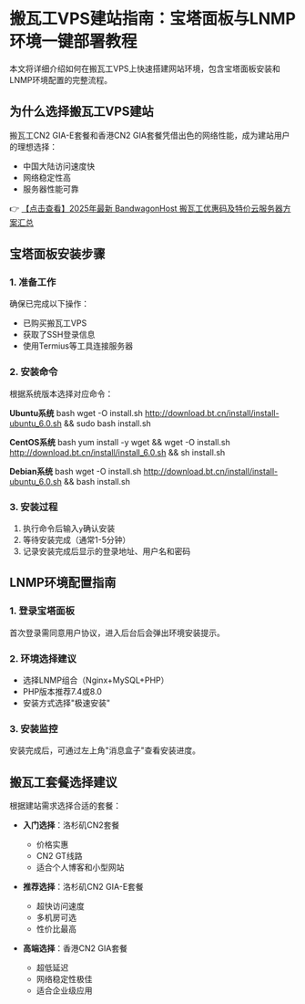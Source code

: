 # 搬瓦工VPS建站指南：宝塔面板与LNMP环境一键部署教程

本文将详细介绍如何在搬瓦工VPS上快速搭建网站环境，包含宝塔面板安装和LNMP环境配置的完整流程。

## 为什么选择搬瓦工VPS建站

搬瓦工CN2 GIA-E套餐和香港CN2 GIA套餐凭借出色的网络性能，成为建站用户的理想选择：
- 中国大陆访问速度快
- 网络稳定性高
- 服务器性能可靠

👉 [【点击查看】2025年最新 BandwagonHost 搬瓦工优惠码及特价云服务器方案汇总](https://bit.ly/banwagon)

## 宝塔面板安装步骤

### 1. 准备工作
确保已完成以下操作：
- 已购买搬瓦工VPS
- 获取了SSH登录信息
- 使用Termius等工具连接服务器

### 2. 安装命令
根据系统版本选择对应命令：

**Ubuntu系统**
bash
wget -O install.sh http://download.bt.cn/install/install-ubuntu_6.0.sh && sudo bash install.sh

**CentOS系统**
bash
yum install -y wget && wget -O install.sh http://download.bt.cn/install/install_6.0.sh && sh install.sh

**Debian系统**
bash
wget -O install.sh http://download.bt.cn/install/install-ubuntu_6.0.sh && bash install.sh

### 3. 安装过程
1. 执行命令后输入`y`确认安装
2. 等待安装完成（通常1-5分钟）
3. 记录安装完成后显示的登录地址、用户名和密码

## LNMP环境配置指南

### 1. 登录宝塔面板
首次登录需同意用户协议，进入后台后会弹出环境安装提示。

### 2. 环境选择建议
- 选择LNMP组合（Nginx+MySQL+PHP）
- PHP版本推荐7.4或8.0
- 安装方式选择"极速安装"

### 3. 安装监控
安装完成后，可通过左上角"消息盒子"查看安装进度。

## 搬瓦工套餐选择建议

根据建站需求选择合适的套餐：

- **入门选择**：洛杉矶CN2套餐
  - 价格实惠
  - CN2 GT线路
  - 适合个人博客和小型网站

- **推荐选择**：洛杉矶CN2 GIA-E套餐
  - 超快访问速度
  - 多机房可选
  - 性价比最高

- **高端选择**：香港CN2 GIA套餐
  - 超低延迟
  - 网络稳定性极佳
  - 适合企业级应用